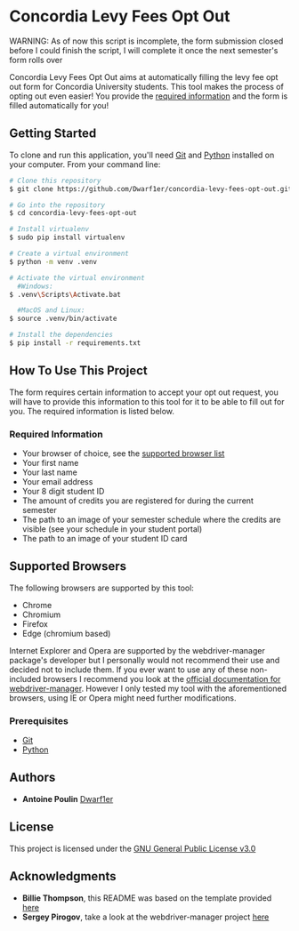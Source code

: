 # Concordia Levy Fees Opt Out

WARNING: As of now this script is incomplete, the form submission closed before I could finish the script, I will complete it once the next semester's form rolls over

Concordia Levy Fees Opt Out aims at automatically filling the levy fee opt out form for Concordia University students. This tool makes the process of opting out even easier! You provide the [required information](#user-content-required-information) and the form is filled automatically for you!

## Getting Started

To clone and run this application, you'll need [Git](https://git-scm.com) and [Python](https://www.python.org/downloads/) installed on your computer. From your command line:

```bash
# Clone this repository
$ git clone https://github.com/Dwarf1er/concordia-levy-fees-opt-out.git

# Go into the repository
$ cd concordia-levy-fees-opt-out

# Install virtualenv
$ sudo pip install virtualenv

# Create a virtual environment
$ python -m venv .venv

# Activate the virtual environment
  #Windows:
$ .venv\Scripts\Activate.bat

  #MacOS and Linux:
$ source .venv/bin/activate

# Install the dependencies
$ pip install -r requirements.txt
```

## How To Use This Project

The form requires certain information to accept your opt out request, you will have to provide this information to this tool for it to be able to fill out for you. The required information is listed below.

### Required Information

- Your browser of choice, see the [supported browser list](#user-content-supported-browsers)
- Your first name
- Your last name
- Your email address
- Your 8 digit student ID
- The amount of credits you are registered for during the current semester
- The path to an image of your semester schedule where the credits are visible (see your schedule in your student portal)
- The path to an image of your student ID card

## Supported Browsers

The following browsers are supported by this tool:

- Chrome
- Chromium
- Firefox
- Edge (chromium based)

Internet Explorer and Opera are supported by the webdriver-manager package's developer but I personally would not recommend their use and decided not to include them. If you ever want to use any of these non-included browsers I recommend you look at the [official documentation for webdriver-manager](https://github.com/SergeyPirogov/webdriver_manager). However I only tested my tool with the aforementioned browsers, using IE or Opera might need further modifications.

### Prerequisites
 
- [Git](https://git-scm.com)
- [Python](https://www.python.org/downloads/)

## Authors

  - **Antoine Poulin**
    [Dwarf1er](https://github.com/Dwarf1er)

## License

This project is licensed under the [GNU General Public License v3.0](LICENSE)

## Acknowledgments

  - **Billie Thompson**, this README was based on the template provided [here](https://github.com/PurpleBooth/a-good-readme-template)
  - **Sergey Pirogov**, take a look at the webdriver-manager project [here](https://github.com/SergeyPirogov/webdriver_manager)
